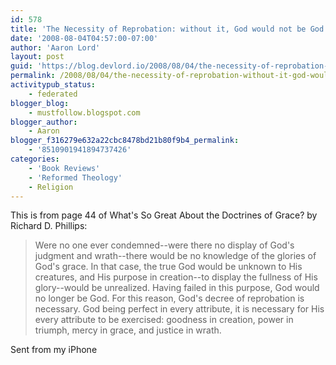 ```yaml
---
id: 578
title: 'The Necessity of Reprobation: without it, God would not be God'
date: '2008-08-04T04:57:00-07:00'
author: 'Aaron Lord'
layout: post
guid: 'https://blog.devlord.io/2008/08/04/the-necessity-of-reprobation-without-it-god-would-not-be-god/'
permalink: /2008/08/04/the-necessity-of-reprobation-without-it-god-would-not-be-god/
activitypub_status:
    - federated
blogger_blog:
    - mustfollow.blogspot.com
blogger_author:
    - Aaron
blogger_f316279e632a22cbc8478bd21b80f9b4_permalink:
    - '8510901941894737426'
categories:
    - 'Book Reviews'
    - 'Reformed Theology'
    - Religion
---
```


This is from page 44 of <a>What's So Great About the Doctrines of Grace?</a> by Richard D. Phillips:

<blockquote>Were no one ever condemned--were there no display of God&#039;s judgment  and wrath--there would be no knowledge of the glories of God&#039;s grace.   In that case, the true God would be unknown to His creatures, and His  purpose in creation--to display the fullness of His glory--would be unrealized.  Having failed in this purpose, God would no longer be  God.  For this reason, God&#039;s decree of reprobation is necessary.  God being perfect in every attribute, it is necessary for His every  attribute to be exercised: goodness in creation, power in triumph,  mercy in grace, and justice in wrath.</blockquote>

Sent from my iPhone